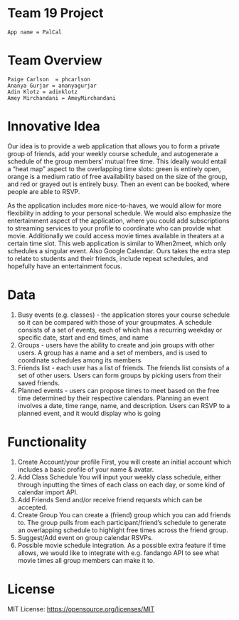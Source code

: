 # Team 19 Project
    App name = PalCal
    
# Team Overview
	Paige Carlson  = phcarlson
	Ananya Gurjar = ananyagurjar
	Adin Klotz = adinklotz
	Amey Mirchandani = AmeyMirchandani 
  
# Innovative Idea
Our idea is to provide a web application that allows you to form a private group of friends, add your weekly course schedule, and autogenerate a schedule of the group members’ mutual free time. This ideally would entail a “heat map” aspect to the overlapping time slots: green is entirely open, orange is a medium ratio of free availability based on the size of the group, and red or grayed out is entirely busy. Then an event can be booked, where people are able to RSVP. 

As the application includes more nice-to-haves, we would allow for more flexibility in adding to your personal schedule. We would also emphasize the entertainment aspect of the application, where you could add subscriptions to streaming services to your profile to coordinate who can provide what movie. Additionally we could access movie times available in theaters at a certain time slot. This web application is similar to When2meet, which only schedules a singular event. Also Google Calendar. Ours takes the extra step to relate to students and their friends, include repeat schedules, and hopefully have an entertainment focus. 

# Data
1. Busy events (e.g. classes) - the application stores your course schedule so it can be compared with those of your groupmates. A schedule consists of a set of events, each of which has a recurring weekday or specific date, start and end times, and name
2. Groups - users have the ability to create and join groups with other users. A group has a name and a set of members, and is used to coordinate schedules among its members
3. Friends list - each user has a list of friends. The friends list consists of a set of other users. Users can form groups by picking users from their saved friends.
4. Planned events - users can propose times to meet based on the free time determined by their respective calendars. Planning an event involves a date, time range, name, and description. Users can RSVP to a planned event, and it would display who is going

# Functionality
1. Create Account/your profile
	First, you will create an initial account which includes a basic profile of your name & avatar.
2. Add Class Schedule
	You will input your weekly class schedule, either through inputting the times of each class on each day, or some kind of calendar import API.
3. Add Friends
	Send and/or receive friend requests which can be accepted.
4. Create Group
	You can create a (friend) group which you can add friends to.
	The group pulls from each participant/friend’s schedule to generate an overlapping schedule to highlight free times across the friend group.
5. Suggest/Add event on group calendar
	RSVPs.
6. Possible movie schedule integration.
	As a possible extra feature if time allows, we would like to integrate with e.g. fandango API to see what movie times all group members can make it to.

# License
MIT License: https://opensource.org/licenses/MIT
